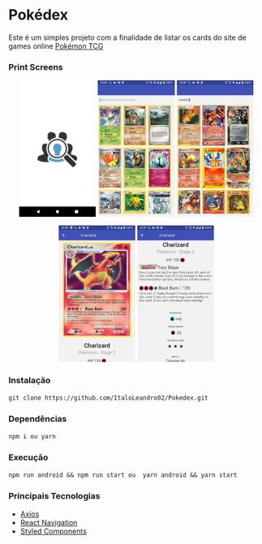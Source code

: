 <h1>Pokédex</h1>
<p>
Este é um simples projeto com a finalidade de listar os cards do site de games online <a href="https://pokemontcg.io/" target="_blank">Pokémon TCG</a>

</p>

<h3>Print Screens</h3>
<p align="center">
  <img src="https://github.com/ItaloLeandro02/FindDevs/blob/master/src/medias/splash_screen.png" width=30%/>
  <img src="https://github.com/ItaloLeandro02/Pokedex/blob/master/src/medias/CardListOne.jpg" width=30%/>
  <img src="https://github.com/ItaloLeandro02/Pokedex/blob/master/src/medias/CardListTwo.jpg" width=30%/>
</p>

<p align="center">
  <img src="https://github.com/ItaloLeandro02/Pokedex/blob/master/src/medias/CardDetailOne.jpg" width=30%/>
  <img src="https://github.com/ItaloLeandro02/Pokedex/blob/master/src/medias/CardDetailTwo.jpg" width=30%/>
</p>

<h3>Instalação</h3>
<p>

```diff
git clone https://github.com/ItaloLeandro02/Pokedex.git
```
</p>

<h3>Dependências</h3>
<p>

```diff
npm i ou yarn
```
</p>

<h3>Execução</h3>
<p>

```diff
npm run android && npm run start ou  yarn android && yarn start
```
</p>


<h3>Principais Tecnologias</h3>

* [Axios](https://github.com/axios/axios)
* [React Navigation](https://reactnavigation.org/docs/getting-started)
* [Styled Components](https://github.com/styled-components/styled-components)
